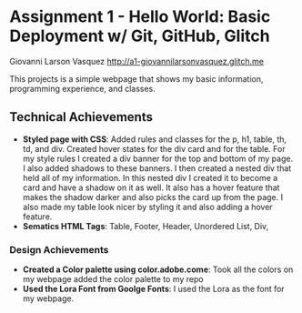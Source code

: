 Assignment 1 - Hello World: Basic Deployment w/ Git, GitHub, Glitch
===

Giovanni Larson Vasquez
http://a1-giovannilarsonvasquez.glitch.me

This projects is a simple webpage that shows my basic information, programming experience, and
classes. 

## Technical Achievements
- **Styled page with CSS**: Added rules and classes for the p, h1, table, th, td, and div. Created
hover states for the div card and for the table. For my style rules I created a div banner for the top and bottom of
my page. I also added shadows to these banners. I then created a nested div that held all of my information. In this
nested div I created it to become a card and have a shadow on it as well. It also has a hover feature that makes the
shadow darker and also picks the card up from the page. I also made my table look nicer by styling it and also adding
a hover feature.
- **Sematics HTML Tags**: Table, Footer, Header, Unordered List, Div, 

### Design Achievements
- **Created a Color palette using color.adobe.come**: Took all the colors on my webpage added the color palette to my
repo
- **Used the Lora Font from Goolge Fonts**: I used the Lora as the font for my webpage.
